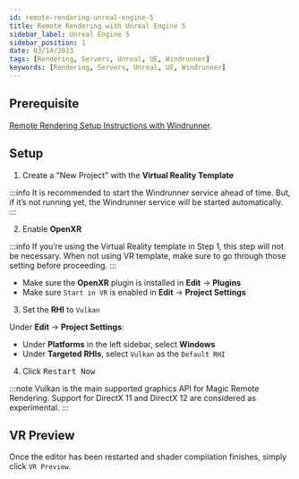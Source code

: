 ```yaml
---
id: remote-rendering-unreal-engine-5
title: Remote Rendering with Unreal Engine 5
sidebar_label: Unreal Engine 5
sidebar_position: 1
date: 03/14/2023
tags: [Rendering, Servers, Unreal, UE, Windrunner]
keywords: [Rendering, Servers, Unreal, UE, Windrunner]
---
```


## Prerequisite

[Remote Rendering Setup Instructions with Windrunner](/docs/guides/remote-rendering/remote-rendering-windrunner).

## Setup

1. Create a "New Project" with the **Virtual Reality Template**

:::info
It is recommended to start the Windrunner service ahead of time. But, if it’s not running yet, the Windrunner service will be started automatically.
:::

2. Enable **OpenXR**

:::info
If you’re using the Virtual Reality template in Step 1, this step will not be necessary. When not using VR template, make sure to go through those setting before proceeding.
:::

- Make sure the **OpenXR** plugin is installed in **Edit** -> **Plugins**
- Make sure `Start in VR` is enabled in **Edit** -> **Project Settings**

3. Set the **RHI** to `Vulkan`

Under **Edit** -> **Project Settings**:

- Under **Platforms** in the left sidebar, select **Windows**
- Under **Targeted RHIs**, select `Vulkan` as the `Default RHI`

4. Click <kbd>Restart Now</kbd>

:::note
Vulkan is the main supported graphics API for Magic Remote Rendering. Support for DirectX 11 and DirectX 12 are considered as experimental.
:::

## VR Preview

Once the editor has been restarted and shader compilation finishes, simply click `VR Preview`.

